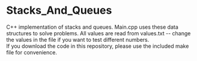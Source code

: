 # Stacks_And_Queues
C++ implementation of stacks and queues.  Main.cpp uses these data structures to solve problems. 
All values are read from values.txt -- change the values in the file if you want to test different numbers.  
If you download the code in this repository, please use the included make file for convenience.
